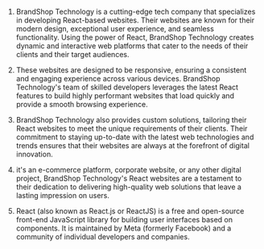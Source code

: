 
1. BrandShop Technology is a cutting-edge tech company that specializes in developing React-based websites. Their websites are known for their modern design, exceptional user experience, and seamless functionality. Using the power of React, BrandShop Technology creates dynamic and interactive web platforms that cater to the needs of their clients and their target audiences.

2. These websites are designed to be responsive, ensuring a consistent and engaging experience across various devices. BrandShop Technology's team of skilled developers leverages the latest React features to build highly performant websites that load quickly and provide a smooth browsing experience.

3. BrandShop Technology also provides custom solutions, tailoring their React websites to meet the unique requirements of their clients. Their commitment to staying up-to-date with the latest web technologies and trends ensures that their websites are always at the forefront of digital innovation.

4.  it's an e-commerce platform, corporate website, or any other digital project, BrandShop Technology's React websites are a testament to their dedication to delivering high-quality web solutions that leave a lasting impression on users.

5. React (also known as React.js or ReactJS) is a free and open-source front-end JavaScript library for building user interfaces based on components. It is maintained by Meta (formerly Facebook) and a community of individual developers and companies.